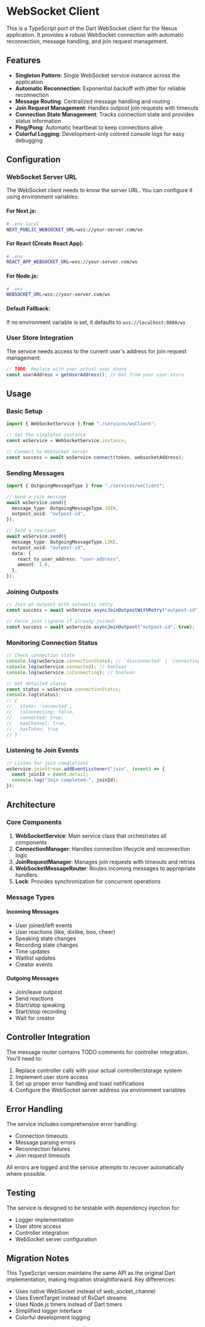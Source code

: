 # WebSocket Client

This is a TypeScript port of the Dart WebSocket client for the Nexus application. It provides a robust WebSocket connection with automatic reconnection, message handling, and join request management.

## Features

- **Singleton Pattern**: Single WebSocket service instance across the application
- **Automatic Reconnection**: Exponential backoff with jitter for reliable reconnection
- **Message Routing**: Centralized message handling and routing
- **Join Request Management**: Handles outpost join requests with timeouts
- **Connection State Management**: Tracks connection state and provides status information
- **Ping/Pong**: Automatic heartbeat to keep connections alive
- **Colorful Logging**: Development-only colored console logs for easy debugging

## Configuration

### WebSocket Server URL

The WebSocket client needs to know the server URL. You can configure it using environment variables:

#### For Next.js:

```bash
# .env.local
NEXT_PUBLIC_WEBSOCKET_URL=wss://your-server.com/ws
```

#### For React (Create React App):

```bash
# .env
REACT_APP_WEBSOCKET_URL=wss://your-server.com/ws
```

#### For Node.js:

```bash
# .env
WEBSOCKET_URL=wss://your-server.com/ws
```

#### Default Fallback:

If no environment variable is set, it defaults to `wss://localhost:8080/ws`

### User Store Integration

The service needs access to the current user's address for join request management:

```typescript
// TODO: Replace with your actual user store
const userAddress = getUserAddress(); // Get from your user store
```

## Usage

### Basic Setup

```typescript
import { WebSocketService } from "./services/wsClient";

// Get the singleton instance
const wsService = WebSocketService.instance;

// Connect to WebSocket server
const success = await wsService.connect(token, websocketAddress);
```

### Sending Messages

```typescript
import { OutgoingMessageType } from "./services/wsClient";

// Send a join message
await wsService.send({
  message_type: OutgoingMessageType.JOIN,
  outpost_uuid: "outpost-id",
});

// Send a reaction
await wsService.send({
  message_type: OutgoingMessageType.LIKE,
  outpost_uuid: "outpost-id",
  data: {
    react_to_user_address: "user-address",
    amount: 1.0,
  },
});
```

### Joining Outposts

```typescript
// Join an outpost with automatic retry
const success = await wsService.asyncJoinOutpostWithRetry("outpost-id");

// Force join (ignore if already joined)
const success = await wsService.asyncJoinOutpost("outpost-id", true);
```

### Monitoring Connection Status

```typescript
// Check connection state
console.log(wsService.connectionState); // 'disconnected' | 'connecting' | 'connected'
console.log(wsService.connected); // boolean
console.log(wsService.isConnecting); // boolean

// Get detailed status
const status = wsService.connectionStatus;
console.log(status);
// {
//   state: 'connected',
//   isConnecting: false,
//   connected: true,
//   hasChannel: true,
//   hasToken: true
// }
```

### Listening to Join Events

```typescript
// Listen for join completions
wsService.joinStream.addEventListener("join", (event) => {
  const joinId = event.detail;
  console.log("Join completed:", joinId);
});
```

## Architecture

### Core Components

1. **WebSocketService**: Main service class that orchestrates all components
2. **ConnectionManager**: Handles connection lifecycle and reconnection logic
3. **JoinRequestManager**: Manages join requests with timeouts and retries
4. **WebSocketMessageRouter**: Routes incoming messages to appropriate handlers
5. **Lock**: Provides synchronization for concurrent operations

### Message Types

#### Incoming Messages

- User joined/left events
- User reactions (like, dislike, boo, cheer)
- Speaking state changes
- Recording state changes
- Time updates
- Waitlist updates
- Creator events

#### Outgoing Messages

- Join/leave outpost
- Send reactions
- Start/stop speaking
- Start/stop recording
- Wait for creator

## Controller Integration

The message router contains TODO comments for controller integration. You'll need to:

1. Replace controller calls with your actual controller/storage system
2. Implement user store access
3. Set up proper error handling and toast notifications
4. Configure the WebSocket server address via environment variables

## Error Handling

The service includes comprehensive error handling:

- Connection timeouts
- Message parsing errors
- Reconnection failures
- Join request timeouts

All errors are logged and the service attempts to recover automatically where possible.

## Testing

The service is designed to be testable with dependency injection for:

- Logger implementation
- User store access
- Controller integration
- WebSocket server configuration

## Migration Notes

This TypeScript version maintains the same API as the original Dart implementation, making migration straightforward. Key differences:

- Uses native WebSocket instead of web_socket_channel
- Uses EventTarget instead of RxDart streams
- Uses Node.js timers instead of Dart timers
- Simplified logger interface
- Colorful development logging
